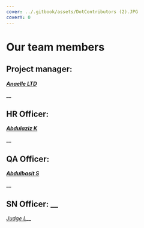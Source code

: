 ```yaml
---
cover: ../.gitbook/assets/DotContributors (2).JPG
coverY: 0
---
```


# Our team members

## Project manager:

__[_Anaelle LTD_](https://t.me/AnaelleLTD)__

__

## HR Officer:

__[_Abdulaziz K_](https://twitter.com/akdatti94)__

__

## QA Officer:

__[_Abdulbasit S_](https://twitter.com/DocAmoka)__

__

## SN Officer: __&#x20;

[_Judge L_](https://twitter.com/Grizz375)__

